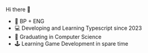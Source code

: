 Hi there 👋

<ul>
  <li> 🎴 BP + ENG </li>
  <li> 💻 Developing and Learning Typescript since 2023 </li>
  <li> 👻 Graduating in Computer Science </li>
  <li> 🕹️ Learning Game Development in spare time </li>
</ul>

<div>
<!--   [![Anurag's GitHub stats](https://github-readme-stats.vercel.app/api?username=YuriLFS)](https://github.com/YuriLFS/github-readme-stats) -->
</div>
